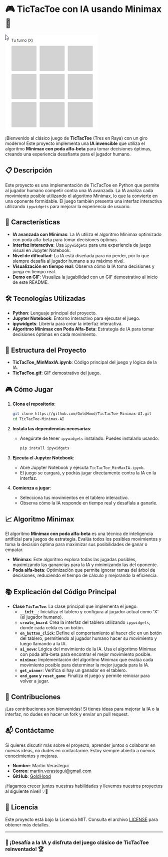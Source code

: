 # 🎮 TicTacToe con IA usando Minimax 🤖

![TicTacToe Game](https://raw.githubusercontent.com/GoldHood/TicTacToe-Minimax-AI/refs/heads/main/TicTacToe.gif)

¡Bienvenido al clásico juego de **TicTacToe** (Tres en Raya) con un giro moderno! Este proyecto implementa una **IA invencible** que utiliza el algoritmo **Minimax con poda alfa-beta** para tomar decisiones óptimas, creando una experiencia desafiante para el jugador humano.

## 📋 Descripción

Este proyecto es una implementación de TicTacToe en Python que permite al jugador humano competir contra una IA avanzada. La IA analiza cada movimiento posible utilizando el algoritmo Minimax, lo que la convierte en una oponente formidable. El juego también presenta una interfaz interactiva utilizando `ipywidgets` para mejorar la experiencia de usuario.

## 🚀 Características

- **IA avanzada con Minimax**: La IA utiliza el algoritmo Minimax optimizado con poda alfa-beta para tomar decisiones óptimas.
- **Interfaz interactiva**: Usa `ipywidgets` para una experiencia de juego visual en Jupyter Notebook.
- **Nivel de dificultad**: La IA está diseñada para no perder, por lo que siempre desafía al jugador humano a su máximo nivel.
- **Visualización en tiempo real**: Observa cómo la IA toma decisiones y juega en tiempo real.
- **Demo en GIF**: Visualiza la jugabilidad con un GIF demostrativo al inicio de este README.

## 🛠️ Tecnologías Utilizadas

- **Python**: Lenguaje principal del proyecto.
- **Jupyter Notebook**: Entorno interactivo para ejecutar el juego.
- **ipywidgets**: Librería para crear la interfaz interactiva.
- **Algoritmo Minimax con Poda Alfa-Beta**: Estrategia de IA para tomar decisiones óptimas en cada movimiento.

## 📂 Estructura del Proyecto

- **TicTacToe_MinMaxIA.ipynb**: Código principal del juego y lógica de la IA.
- **TicTacToe.gif**: GIF demostrativo del juego.

## 🎮 Cómo Jugar

1. **Clona el repositorio**:
   ```bash
   git clone https://github.com/GoldHood/TicTacToe-Minimax-AI.git
   cd TicTacToe-Minimax-AI
   ```

2. **Instala las dependencias necesarias**:
   - Asegúrate de tener `ipywidgets` instalado. Puedes instalarlo usando:
     ```bash
     pip install ipywidgets
     ```

3. **Ejecuta el Jupyter Notebook**:
   - Abre Jupyter Notebook y ejecuta `TicTacToe_MinMaxIA.ipynb`.
   - El juego se cargará, y podrás jugar directamente contra la IA en la interfaz.

4. **Comienza a jugar**:
   - Selecciona tus movimientos en el tablero interactivo.
   - Observa cómo la IA responde en tiempo real y desafíala a ganarle.

## 📈 Algoritmo Minimax

El algoritmo **Minimax con poda alfa-beta** es una técnica de inteligencia artificial para juegos de estrategia. Evalúa todos los posibles movimientos y toma la decisión óptima para maximizar sus posibilidades de ganar o empatar.

- **Minimax**: Este algoritmo explora todas las jugadas posibles, maximizando las ganancias para la IA y minimizando las del oponente.
- **Poda alfa-beta**: Optimización que permite ignorar ramas del árbol de decisiones, reduciendo el tiempo de cálculo y mejorando la eficiencia.

## 📚 Explicación del Código Principal

- **Clase `TicTacToe`**: La clase principal que implementa el juego.
  - **`__init__`**: Inicializa el tablero y configura al jugador actual como 'X' (el jugador humano).
  - **`create_board`**: Crea la interfaz del tablero utilizando `ipywidgets`, donde cada celda es un botón.
  - **`on_button_click`**: Define el comportamiento al hacer clic en un botón del tablero, permitiendo al jugador humano hacer su movimiento y luego llamando a la IA.
  - **`ai_move`**: Lógica del movimiento de la IA. Usa el algoritmo Minimax con poda alfa-beta para encontrar el mejor movimiento posible.
  - **`minimax`**: Implementación del algoritmo Minimax que evalúa cada movimiento posible para determinar la mejor jugada para la IA.
  - **`get_winner`**: Verifica si hay un ganador en el tablero.
  - **`end_game` y `reset_game`**: Finaliza el juego y permite reiniciar para volver a jugar.

## 🤝 Contribuciones

¡Las contribuciones son bienvenidas! Si tienes ideas para mejorar la IA o la interfaz, no dudes en hacer un fork y enviar un pull request.

## 📬 Contáctame

Si quieres discutir más sobre el proyecto, aprender juntos o colaborar en nuevas ideas, no dudes en contactarme. Estoy siempre abierto a nuevos conocimientos y mejoras. 

- **Nombre**: Martin Verastegui
- **Correo**: [martin.verastegui@gmail.com](mailto:martin.verastegui@gmail.com)
- **GitHub**: [GoldHood](https://github.com/GoldHood)

¡Hagamos crecer juntos nuestras habilidades y llevemos nuestros proyectos al siguiente nivel! 💡🚀

## 📝 Licencia

Este proyecto está bajo la Licencia MIT. Consulta el archivo [LICENSE](LICENSE) para obtener más detalles.

---

### 🎉 ¡Desafía a la IA y disfruta del juego clásico de TicTacToe reinventado! 🏆
